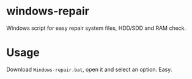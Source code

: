 # windows-repair
Windows script for easy repair system files, HDD/SDD and RAM check.
# Usage
Download `Windows-repair.bat`, open it and select an option. Easy.

